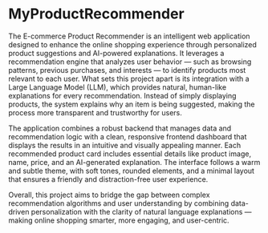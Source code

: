 # MyProductRecommender
The E-commerce Product Recommender is an intelligent web application designed to enhance the online shopping experience through personalized product suggestions and AI-powered explanations. It leverages a recommendation engine that analyzes user behavior — such as browsing patterns, previous purchases, and interests — to identify products most relevant to each user. What sets this project apart is its integration with a Large Language Model (LLM), which provides natural, human-like explanations for every recommendation. Instead of simply displaying products, the system explains why an item is being suggested, making the process more transparent and trustworthy for users.

The application combines a robust backend that manages data and recommendation logic with a clean, responsive frontend dashboard that displays the results in an intuitive and visually appealing manner. Each recommended product card includes essential details like product image, name, price, and an AI-generated explanation. The interface follows a warm and subtle theme, with soft tones, rounded elements, and a minimal layout that ensures a friendly and distraction-free user experience.

Overall, this project aims to bridge the gap between complex recommendation algorithms and user understanding by combining data-driven personalization with the clarity of natural language explanations — making online shopping smarter, more engaging, and user-centric.
